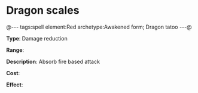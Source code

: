 # Dragon scales

@---
tags:spell
element:Red
archetype:Awakened form; Dragon tatoo
---@

**Type**:
Damage reduction

**Range**:

**Description**:
Absorb fire based attack

**Cost**:

**Effect**:
